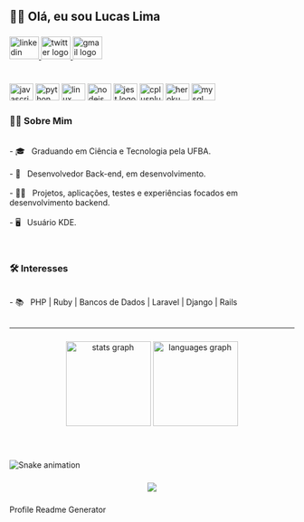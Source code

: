 <h2 align="left">🖖🏾 Olá, eu sou Lucas Lima</h2>

###

<div align="left">
  <a href="https://www.linkedin.com/in/l1malucas/" target="_blank">
    <img src="https://raw.githubusercontent.com/maurodesouza/profile-readme-generator/master/src/assets/icons/social/linkedin/default.svg" width="52" height="40" alt="linkedin logo"  />
  </a>
  <a href="https://twitter.com/L1ma_lucas" target="_blank">
    <img src="https://raw.githubusercontent.com/maurodesouza/profile-readme-generator/master/src/assets/icons/social/twitter/default.svg" width="52" height="40" alt="twitter logo"  />
  </a>
  <a href="lucaslima.94@hotmail.com.br" target="_blank">
    <img src="https://raw.githubusercontent.com/maurodesouza/profile-readme-generator/master/src/assets/icons/social/gmail/default.svg" width="52" height="40" alt="gmail logo"  />
  </a>
</div>

###

<br clear="both">

<div align="left">
  <img src="https://cdn.jsdelivr.net/gh/devicons/devicon/icons/javascript/javascript-original.svg" height="30" width="42" alt="javascript logo"  />
  <img src="https://cdn.jsdelivr.net/gh/devicons/devicon/icons/python/python-original.svg" height="30" width="42" alt="python logo"  />
  <img src="https://cdn.jsdelivr.net/gh/devicons/devicon/icons/linux/linux-original.svg" height="30" width="42" alt="linux logo"  />
  <img src="https://cdn.jsdelivr.net/gh/devicons/devicon/icons/nodejs/nodejs-original.svg" height="30" width="42" alt="nodejs logo"  />
  <img src="https://cdn.jsdelivr.net/gh/devicons/devicon/icons/jest/jest-plain.svg" height="30" width="42" alt="jest logo"  />
  <img src="https://cdn.jsdelivr.net/gh/devicons/devicon/icons/cplusplus/cplusplus-line.svg" height="30" width="42" alt="cplusplus logo"  />
  <img src="https://cdn.jsdelivr.net/gh/devicons/devicon/icons/heroku/heroku-plain.svg" height="30" width="42" alt="heroku logo"  />
  <img src="https://cdn.jsdelivr.net/gh/devicons/devicon/icons/mysql/mysql-original.svg" height="30" width="42" alt="mysql logo"  />
</div>

###

<p align="left"><h3> 👨🏾 Sobre Mim </h3><br>- 🎓 &nbsp; Graduando em Ciência e Tecnologia pela UFBA.<br><br>- 🌱 &nbsp; Desenvolvedor Back-end, em desenvolvimento.<br><br>- ✍🏽 &nbsp; Projetos, aplicações, testes e experiências focados em desenvolvimento backend.<br><br>- 🖥 &nbsp;  Usuário KDE.<br><br><br><h3>🛠 Interesses</h3><br>- 📚 &nbsp;   PHP | Ruby | Bancos de Dados | Laravel | Django | Rails<br><br><hr></p>

###

<div align="center">
  <img src="https://github-readme-stats.vercel.app/api?hide_title=true&hide_rank=true&show_icons=true&include_all_commits=true&count_private=true&disable_animations=false&theme=dracula&locale=en&hide_border=false&username=L" height="150" alt="stats graph"  />
  <img src="https://github-readme-stats.vercel.app/api/top-langs?locale=en&hide_title=false&layout=compact&card_width=320&langs_count=5&theme=dracula&hide_border=false&username=L" height="150" alt="languages graph"  />
</div>



<br clear="both">

<div align="left">
</div>

###

<br clear="both">

<img href="https://raw.githubusercontent.com/L/L/blob/output/snake.svg" alt="Snake animation" />

###

<div align="center">
  <img src="https://profile-counter.glitch.me/L/count.svg?"  />
</div>

###

Profile Readme Generator
